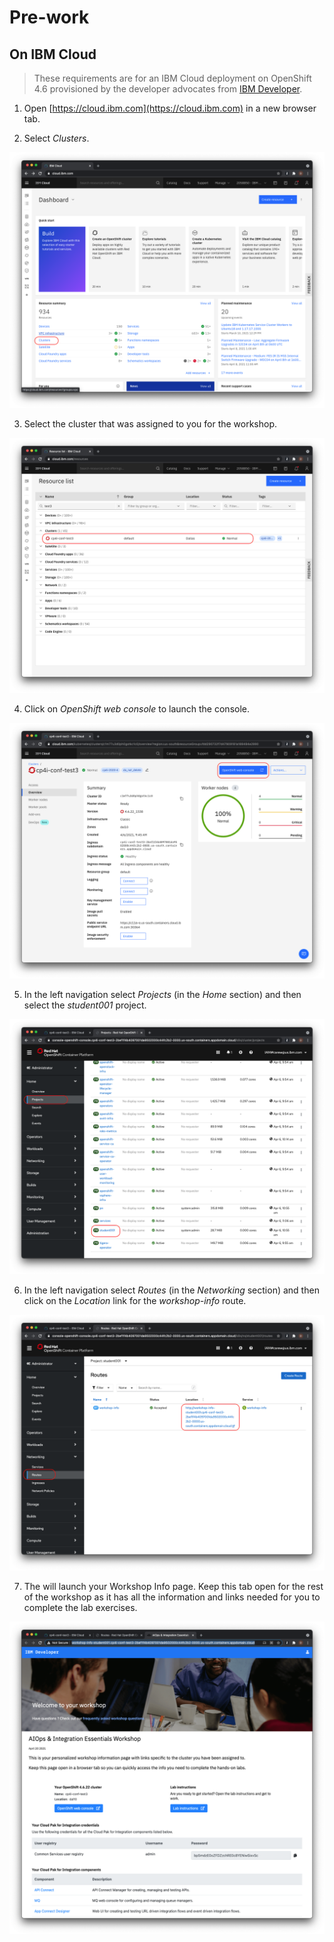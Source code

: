 # Pre-work

## On IBM Cloud

> These requirements are for an IBM Cloud deployment on OpenShift 4.6 provisioned by the developer advocates from [IBM Developer](https://developer.ibm.com).

1. Open [https://cloud.ibm.com](https://cloud.ibm.com) in a new browser tab.

2. Select *Clusters*.

![Select clusters](images/cloud-dashboard.png)

3. Select the cluster that was assigned to you for the workshop.

![Select cluster](images/cloud-account.png)

4. Click on *OpenShift web console* to launch the console.

![Open console](images/open-console.png)

5. In the left navigation select *Projects* (in the *Home* section) and then select the *student001* project.

![Select project](images/select-project.png)

6. In the left navigation select *Routes* (in the *Networking* section) and then click on the *Location* link for the *workshop-info* route.

![Launch Workshop Info](images/launch-workshop-info.png)

7. The will launch your Workshop Info page. Keep this tab open for the rest of the workshop as it has all the information and links needed for you to complete the lab exercises. 

![Workshop Info Page](images/workshop-info-page.png)
